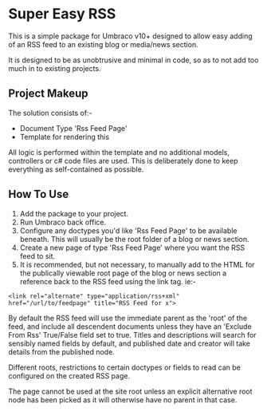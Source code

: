 # Super Easy RSS

This is a simple package for Umbraco v10+ designed to allow easy adding of an RSS feed to an existing blog or media/news section.

It is designed to be as unobtrusive and minimal in code, so as to not add too much in to existing projects.

## Project Makeup

The solution consists of:-
* Document Type 'Rss Feed Page'
* Template for rendering this

All logic is performed within the template and no additional models, controllers or c# code files are used. This is deliberately done to keep everything as self-contained as possible.

## How To Use

1) Add the package to your project.
2) Run Umbraco back office.
3) Configure any doctypes you'd like 'Rss Feed Page' to be available beneath. This will usually be the root folder of a blog or news section.
4) Create a new page of type 'Rss Feed Page' where you want the RSS feed to sit.
5) It is recommended, but not necessary, to manually add to the HTML for the publically viewable root page of the blog or news section a reference back to the RSS feed using the link tag. ie:-

`<link rel="alternate" type="application/rss+xml" href="/url/to/feedpage" title="RSS Feed for x">`


By default the RSS feed will use the immediate parent as the 'root' of the feed, and include all descendent documents unless they have an 'Exclude From Rss' True/False field set to true. Titles and descriptions will search for sensibly named fields by default, and published date and creator will take details from the published node.

Different roots, restrictions to certain doctypes or fields to read can be configured on the created RSS page.

The page cannot be used at the site root unless an explicit alternative root node has been picked as it will otherwise have no parent in that case.
